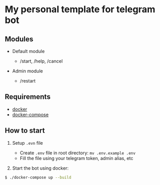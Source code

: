My personal template for telegram bot
====


## Modules
+ Default module
    + /start, /help, /cancel

+ Admin module
    + /restart


## Requirements
+ [docker](https://www.docker.com/get-started)
+ [docker-compose](https://docs.docker.com/compose/install/)

## How to start
1. Setup `.evn` file 
    + Create `.env` file in root directory: `mv .env.example .env`
    + Fill the file using your telegram token, admin alias, etc

2. Start the bot using docker:
```bash
$ ./docker-compose up --build
```
